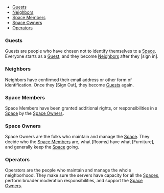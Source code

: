
- [Guests](#guests)
- [Neighbors](#neighbors)
- [Space Members](#space-members)
- [Space Owners](#space-owners)
- [Operators](#operators)

### Guests

Guests are people who have chosen not to identify themselves to a [Space].
Everyone starts as a [Guest], and they become [Neighbors] after they [sign in].

### Neighbors

Neighbors have confirmed their email address or other form of identification.
Once they [Sign Out], they become [Guests] again.

### Space Members

Space Members have been granted additional rights, or responsibilities in a
[Space] by the [Space Owners].

### Space Owners

Space Owners are the folks who maintain and manage the [Space]. They decide who
the [Space Members] are, what [Rooms] have what [Furniture], and generally keep
the [Space] going.

### Operators

Operators are the people who maintain and manage the whole neighborhood. They make sure the servers have capacity for all the [Spaces], perform broader moderation responsibilities, and support the [Space Owners].



[neighborhood]: ./neighborhoods
[spaces]: ./spaces
[space]: ./spaces
[neighbors]: ./#neighbors
[space members]: ./#space-members
[space owners]: ./#space-owners
[guest]: ./people#guests
[guests]: ./people#guests